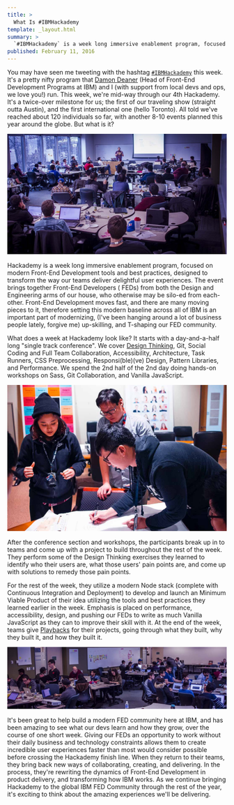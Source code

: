 ```yaml
---
title: >
  What Is #IBMHackademy
template: _layout.html
summary: >
  `#IBMHackademy` is a week long immersive enablement program, focused on modern Front-End Development tools and best practices, designed to transform the way our teams deliver delightful user experiences.
published: February 11, 2016
---
```

You may have seen me tweeting with the hashtag [`#IBMHackademy`](https://twitter.com/search?q=%23IBMHackademy) this week. It's a pretty nifty program that [Damon Deaner](https://twitter.com/DamonDeaner) (Head of Front-End Development Programs at IBM) and I (with support from local devs and ops, we love you!) run. This week, we're mid-way through our 4th Hackademy. It's a twice-over milestone for us; the first of our traveling show (straight outta Austin), and the first international one (hello Toronto). All told we've reached about 120 individuals so far, with another 8-10 events planned this year around the globe. But what is it?

![Me, talking Architecture](/images/what-is-ibm-hackademy/hackademy01.jpg)

Hackademy is a week long immersive enablement program, focused on modern Front-End Development tools and best practices, designed to transform the way our teams deliver delightful user experiences. The event brings together Front-End Developers ( FEDs) from both the Design and Engineering arms of our house, who otherwise may be silo-ed from each-other. Front-End Development moves fast, and there are many moving pieces to it, therefore setting this modern baseline across all of IBM is an important part of modernizing, (I've been hanging around a lot of business people lately, forgive me) up-skilling, and T-shaping our FED community.

What does a week at Hackademy look like? It starts with a day-and-a-half long "single track conference". We cover [Design Thinking](http://www.ibm.com/design/thinking/), Git, Social Coding and Full Team Collaboration, Accessibility, Architecture, Task Runners, CSS Preprocessing, Responsi(ble)(ve) Design, Pattern Libraries, and Performance. We spend the 2nd half of the 2nd day doing hands-on workshops on Sass, Git Collaboration, and Vanilla JavaScript.

![FEDs Design Thinking](/images/what-is-ibm-hackademy/hackademy49.jpg)

After the conference section and workshops, the participants break up in to teams and come up with a project to build throughout the rest of the week. They perform some of the Design Thinking exercises they learned to identify who their users are, what those users' pain points are, and come up with solutions to remedy those pain points.

For the rest of the week, they utilize a modern Node stack (complete with Continuous Integration and Deployment) to develop and launch an Minimum Viable Product of their idea utilizing the tools and best practices they learned earlier in the week. Emphasis is placed on performance, accessibility, design, and pushing our FEDs to write as much Vanilla JavaScript as they can to improve their skill with it. At the end of the week, teams give [Playbacks](http://www.ibm.com/design/thinking/keys/playbacks/) for their projects, going through what they built, why they built it, and how they built it.

![Hackathon](/images/what-is-ibm-hackademy/hackademy20.jpg)

It's been great to help build a modern FED community here at IBM, and has been amazing to see what our devs learn and how they grow, over the course of one short week. Giving our FEDs an opportunity to work without their daily business and technology constraints allows them to create incredible user experiences faster than most would consider possible before crossing the Hackademy finish line. When they return to their teams, they bring back new ways of collaborating, creating, and delivering. In the process, they're rewriting the dynamics of Front-End Development in product delivery, and transforming how IBM works. As we continue bringing Hackademy to the global IBM FED Community through the rest of the year, it's exciting to think about the amazing experiences we'll be delivering.
